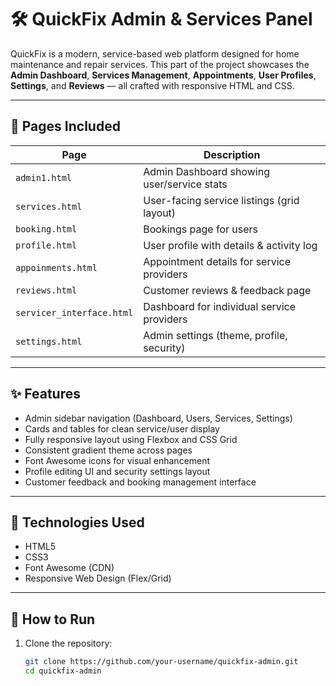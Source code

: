 # 🛠️ QuickFix Admin & Services Panel

QuickFix is a modern, service-based web platform designed for home maintenance and repair services. This part of the project showcases the **Admin Dashboard**, **Services Management**, **Appointments**, **User Profiles**, **Settings**, and **Reviews** — all crafted with responsive HTML and CSS.

---

## 📂 Pages Included

| Page               | Description                                  |
|--------------------|----------------------------------------------|
| `admin1.html`      | Admin Dashboard showing user/service stats   |
| `services.html`    | User-facing service listings (grid layout)   |
| `booking.html`     | Bookings page for users                      |
| `profile.html`     | User profile with details & activity log     |
| `appoinments.html` | Appointment details for service providers    |
| `reviews.html`     | Customer reviews & feedback page             |
| `servicer_interface.html` | Dashboard for individual service providers |
| `settings.html`    | Admin settings (theme, profile, security)    |

---

## ✨ Features

- Admin sidebar navigation (Dashboard, Users, Services, Settings)
- Cards and tables for clean service/user display
- Fully responsive layout using Flexbox and CSS Grid
- Consistent gradient theme across pages
- Font Awesome icons for visual enhancement
- Profile editing UI and security settings layout
- Customer feedback and booking management interface

---

## 🔧 Technologies Used

- HTML5
- CSS3
- Font Awesome (CDN)
- Responsive Web Design (Flex/Grid)

---

## 🚀 How to Run

1. Clone the repository:
   ```bash
   git clone https://github.com/your-username/quickfix-admin.git
   cd quickfix-admin

